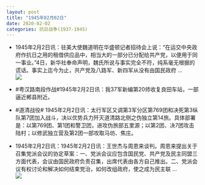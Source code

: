 ```yaml
---
layout: post
title: "1945年02月02日"
date: 2020-02-02
categories: 抗日战争(1937-1945)
---
```


<meta name="referrer" content="no-referrer" />

- 1945年2月2日讯：驻美大使魏道明在华盛顿记者招待会上说：“在运交中央政府作抗日之用的租借供应品中，相当大的一部分已分配给共产党，以便用于同一事业。”4日，新华社奉命声明，魏氏所说与事实完全不符，纯系毫无根据的谎话。事实上迄今为止，共产党及八路军、新四军从没有由国民政府 ... <br/><img src="https://wx1.sinaimg.cn/large/aca367d8ly1gbib462fncj20c8090aa3.jpg" />

- #粤汉路南段作战#1945年2月2日讯：我37军新编第20师收复良田车站，一部逼近郴县附近。 

- #道清战役# 1945年2月2日讯：太行军区又调第3军分区第769团和决死第3纵队第7团加入战斗，决以优势兵力歼灭道清路北侧之伪独立第14旅。具体部署是：以第769团、第1团和警卫团，进攻伪旅部五里源；以第2团、决7团攻击陆村；以修武独立营及第2团一部攻取马坊、焦庄。 

- 1945年2月2日讯：1945年2月2日讯：王世杰与周恩来谈判。周恩来提出关于召集党派会议的协定草案：一、党派会议应包含国民党、共产党及民主同盟三方面代表，会议由国民政府负责召集，出席代表由各方自己推出。二、党派会议有权讨论和解决如何结束党治，如何改组政府，使之成为民主联 ... <br/><img src="https://wx4.sinaimg.cn/large/aca367d8ly1gbhqa22iacj20c80iqweu.jpg" />

